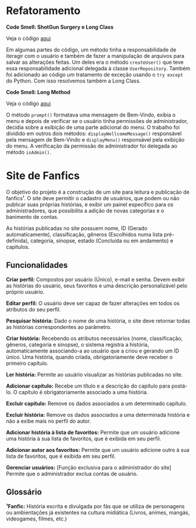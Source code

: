 # Refatoramento

**Code Smell: ShotGun Surgery e Long Class**

Veja o código [aqui](https://github.com/gideaopinheiro/fanfiction-site/commit/112eb06673ce8deb60e441a84f303884c8aec483?diff=split)

Em algumas partes do código, um método tinha a responsabilidade de iteragir com o usuário e também de fazer a manipulação de arquivos para salvar as alterações feitas. Um deles era o método ``` createUser() ``` que teve essa responsabilidade adicional delegada à classe ``` UserRepository ```. Também foi adicionado ao código um tratamento de exceção usando o ``` try except ``` do Python. 
Com isso resolvemos também a Long Class.


**Code Smell: Long Method**

Veja o código [aqui](https://github.com/gideaopinheiro/fanfiction-site/commit/8dc319c8cad6491b46b82bdc76c862055638f147?diff=split)

O método ``` prompt() ``` formatava uma mensagem de Bem-Vindo, exibia o menu e depois de verificar se o usuário tinha permissões de administrador, decidia sobre a exibição de uma parte adicional do menu. O trabalho foi dividido em outros dois métodos: ``` displayWellcomeMessage() ``` responsável pela mensagem de Bem-Vindo e ``` displayMenu() ``` responsável pela exibição do menu. A verificação da permissão de administrador foi delegada ao método ```isAdmin()```.

# Site de Fanfics

O objetivo do projeto é a construção de um site para leitura e publicação de fanfics¹. O site deve permitir o cadastro de usuários, que podem ou não publicar suas próprias histórias, e exibir um painel específico para os administradores, que possibilita a adição de novas categorias e o banimento de contas.

As histórias publicadas no site possuem nome, ID (Gerado automaticamente), classificação, gêneros (Escolhidos numa lista pré-definida), categoria, sinopse, estado (Concluída ou em andamento) e capítulos. 

## Funcionalidades

**Criar perfil:** Compostos por usuário (Único), e-mail e senha. Devem exibir as histórias do usuário, seus favoritos e uma descrição personalizável pelo próprio usuário.

**Editar perfil:** O usuário deve ser capaz de fazer alterações em todos os atributos do seu perfil.

**Pesquisar história:** Dado o nome de uma história, o site deve retornar todas as histórias correspondentes ao parâmetro.

**Criar história:** Recebendo os atributos necessários (nome, classificação, gêneros, categoria e sinopse), o sistema registra a história, automaticamente associando-a ao usuário que a criou e gerando um ID único. Uma história, quando criada, obrigatoriamente deve receber o primeiro capítulo.

**Ler história:** Permite ao usuário visualizar as histórias publicadas no site.

**Adicionar capítulo:** Recebe um título e a descrição do capítulo para postá-lo. O capítulo é obrigatoriamente associado a uma história.

**Excluir capítulo:** Remove os dados associados a um determinado capítulo.

**Excluir história:** Remove os dados associados a uma determinada história e não a exibe mais no perfil do autor.

**Adicionar história à lista de favoritos:** Permite que um usuário adicione uma história à sua lista de favoritos, que é exibida em seu perfil.

**Adicionar autor aos favoritos:** Permite que um usuário adicione outro à sua lista de favoritos, que é exibida em seu perfil.

**Gerenciar usuários:** [Função exclusiva para o administrador do site] Permite que o administrador exclua contas de usuário.  

## Glossário

**¹Fanfic:** História escrita e divulgada por fãs que se utiliza de personagens ou ambientações já existentes na cultura midiática (Livros, animes, mangás, videogames, filmes, etc.)
